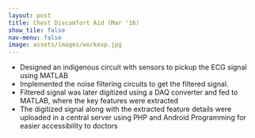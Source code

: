 ```yaml
---
layout: post
title: Chest Discomfort Aid (Mar '16)
show_tile: false
nav-menu: false
image: assets/images/workexp.jpg
---
```

<div>
		<ul>
			<li>Designed an indigenous circuit with sensors to pickup the ECG signal using MATLAB</li>
			<li>Implemented the noise filtering circuits to get the filtered signal.</li>
			<li>Filtered signal was later digitized using a DAQ converter and fed to MATLAB, where the key features were extracted</li>
			<li>The digitized signal along with the extracted feature details were uploaded in a central server using PHP and Android Programming for easier accessibility to doctors</li>
		</ul>
</div>
